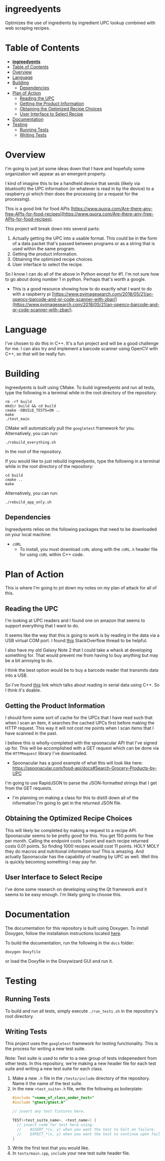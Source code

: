 # **ingreedyents**
 Optimizes the use of ingredients by ingredient UPC lookup combined with web scraping recipes.

# Table of Contents

- [**ingreedyents**](#ingreedyents)
- [Table of Contents](#table-of-contents)
- [Overview](#overview)
- [Language](#language)
- [Building](#building)
  - [Dependencies](#dependencies)
- [Plan of Action](#plan-of-action)
  - [Reading the UPC](#reading-the-upc)
  - [Getting the Product Information](#getting-the-product-information)
  - [Obtaining the Optimized Recipe Choices](#obtaining-the-optimized-recipe-choices)
  - [User Interface to Select Recipe](#user-interface-to-select-recipe)
- [Documentation](#documentation)
- [Testing](#testing)
  - [Running Tests](#running-tests)
  - [Writing Tests](#writing-tests)

# Overview

I'm going to just jot some ideas down that I have and hopefully some organization will appear as an emergent property.

I kind of imagine this to be a handheld device that sends (likely via bluetooth) the UPC information (or whatever is read in by the device) to a raspberry pi which then does the processing (or a request for the processing).

This is a good link for food APIs [https://www.quora.com/Are-there-any-free-APIs-for-food-recipes](https://www.quora.com/Are-there-any-free-APIs-for-food-recipes).

This project will break down into several parts:

1. Actually getting the UPC into a usable format. This could be in the form of a data packet that's passed between programs or as a string that is used within the same program.
2. Getting the product information.
3. Obtaining the optimized recipe choices.
4. User interface to select the recipe.

So I know I can do all of the above in Python except for #1. I'm not sure how to go about doing number 1 in python. Perhaps that's worth a google.
+ This is a good resource showing how to do exactly what I want to do with a raspberry pi [https://www.pyimagesearch.com/2018/05/21/an-opencv-barcode-and-qr-code-scanner-with-zbar/](https://www.pyimagesearch.com/2018/05/21/an-opencv-barcode-and-qr-code-scanner-with-zbar/).

# Language

I've chosen to do this in C++. It's a fun project and will be a good challenge for me. I can also try and implement a barcode scanner using OpenCV with C++, so that will be really fun.

# Building

Ingreedyents is built using CMake. To build ingreedyents and run all tests, type the following in a terminal while in the root directory of the repository:

```
rm -rf build
mkdir build && cd build
cmake -DBUILD_TESTS=ON ..
make
./test_main
```

CMake will automatically pull the `googletest` framework for you. Alternatively, you can run:

```
./rebuild_everything.sh
```

In the root of the repository.

If you would like to just rebuild ingreedyents, type the following in a terminal while in the root directory of the repository:

```
cd build
cmake ..
make
```

Alternatively, you can run:

```
./rebuild_app_only.sh
```

## Dependencies

Ingreedyents relies on the following packages that need to be downloaded on your local machine:

  + `cURL`
      + To install, you must download `cURL` along with the `cURL.h` header file for using `cURL` within C++ code.

# Plan of Action
This is where I'm going to jot down my notes on my plan of attack for all of this.

## Reading the UPC

I'm looking at UPC readers and I found one on amazon that seems to support everything that I want to do. 

It seems like the way that this is going to work is by reading in the data via a USB virtual COM port. I found [this](https://stackoverflow.com/questions/2291772/virtual-serial-device-in-python) StackOverflow thread to be helpful.

I also have my old Galaxy Note 2 that I could take a whack at developing something for. That would prevent me from having to buy anything but may be a bit annoying to do.

I think the best option would be to buy a barcode reader that transmits data into a USB.

So I've found [this](https://stackoverflow.com/questions/34842163/how-to-read-from-serial-device-in-c) link which talks about reading in serial data using C++. So I think it's doable.

## Getting the Product Information

I should form some sort of cache for the UPCs that I have read such that when I scan an item, it searches the cached UPCs first before making the HTTP request. This way it will not cost me points when I scan items that I have scanned in the past.

I believe this is wholly-completed with the spoonacular API that I've signed up for. This will be accomplished with a GET request which can be done via the `HTTPRequest` library I've downloaded.
  + Spoonacular has a good example of what this will look like here: https://spoonacular.com/food-api/docs#Search-Grocery-Products-by-UPC

I'm going to use RapidJSON to parse the JSON-formatted strings that I get from the GET requests.
  + I'm planning on making a class for this to distill down all of the information I'm going to get in the returned JSON file. 

## Obtaining the Optimized Recipe Choices

This will likely be completed by making a request to a recipe API. Spoonacular seems to be pretty good for this. You get 150 points for free per month. Calling the endpoint costs 1 point and each recipe returned costs 0.01 points. So finding 1000 recipes would cost 11 points. HOLY MOLY they do macros and nutritional information too! This is amazing. And actually Spoonacular has the capability of reading by UPC as well. Well this is quickly becoming something I may pay for.

## User Interface to Select Recipe

I've done some research on developing using the Qt framework and it seems to be easy enough. I'm likely going to choose this.

# Documentation

The documentation for this repository is built using Doxygen. To install Doxygen, follow the installation instructions located [here](http://www.doxygen.nl/manual/install.html).

To build the documentation, run the following in the `docs` folder:

```
doxygen Doxyfile
```

or load the Doxyfile in the Doxywizard GUI and run it.

# Testing

## Running Tests

To build and run all tests, simply execute `./run_tests.sh` in the repository's root directory.

## Writing Tests

This project uses the `googletest` framework for testing functionality. This is the process for writing a new test suite.

Note: Test suite is used to refer to a new group of tests indepenedent from other tests. In this repository, we're making a new header file for each test suite and writing a new test suite for each class.

1. Make a new `.h` file in the `/tests/include` directory of the repository. Name it the name of the test suite.
2. In the new `<test_suite>.h` file, write the following as boilerplate:
    ```c++
    #include "<name_of_class_under_test>"
    #include "gtest/gtest.h"

    // insert any test fixtures here.

    TEST(<test_suite_name>, <test_name>) {
      // insert code for test here using:
      //    ASSERT_*(x, y) when you want the test to halt on failure.
      //    EXPECT_*(x, y) when you want the test to continue upon failure.
    }
    ```
3. Write the first test that you would like.
4. In `tests/main.cpp`, `include` your new test suite header file.


